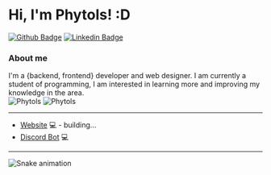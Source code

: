 # Hi, I'm Phytols! :D

[![Github Badge](https://img.shields.io/badge/-Github-000?style=flat-square&logo=Github&logoColor=white&link=https://github.com/devPhytols)](https://github.com/devPhytols)
[![Linkedin Badge](https://img.shields.io/badge/-LinkedIn-blue?style=flat-square&logo=Linkedin&logoColor=white&link=)](#)

### About me
I'm a {backend, frontend} developer and web designer.
I am currently a student of programming, I am interested in learning more and improving my knowledge in the area.
<br>
    <img src="https://github-readme-stats.vercel.app/api?username=devPhytols&show_icons=true&theme=dark" alt="Phytols" />
    <img src="https://github-readme-stats.vercel.app/api/top-langs/?username=devPhytols&theme=dark" alt="Phytols" />

<hr>

- [Website](https://phytols.tech/) 💻 - building...<br>
- [Discord Bot](https://kosamebot.club/) 💻

<hr>
 
![Snake animation](https://github.com/devPhytols/devPhytols/blob/output/github-contribution-grid-snake.svg)
